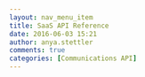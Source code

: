 ```yaml
---
layout: nav_menu_item
title: SaaS API Reference
date: 2016-06-03 15:21
author: anya.stettler
comments: true
categories: [Communications API]
---
```


